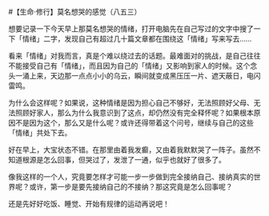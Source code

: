 #【生命⋅修行】莫名想哭的感觉（八五三）

想要记录一下今天早上那莫名想哭的情绪，打开电脑先在自己写过的文字中搜了一下「情绪」二字，发现自己有超过几十篇文章都在围绕这「情绪」写来写去……

看来「情绪」对我而言，真是个难以绕过去的话题。最难面对的挑战，是自己往往不能接受自己有「情绪」，而且因为自己的「情绪」又影响到家人的时候。这个念头一涌上来，天边那一点点小小的乌云，瞬间就变成黑压压一片、遮天蔽日，电闪雷鸣。

为什么会这样呢？如果说，这种情绪是因为担心自己不够好，无法照顾好父母、无法照顾好家人，那么为什么我意识到了这点，却仍然没有完全释怀呢？如果根本原因不是因为这个，那么又是什么呢？或许还得带着这个问号，继续与自己的这些「情绪」共处下去。

好在早上，大宝状态不错。在那里由着我发癫，又由着我默默哭了一阵子。虽然不知道根源是怎么回事，但哭过了，发泄了一通，似乎也就好了很多了。

像我这样的一个人，究竟要怎样才可能一步一步做到完全接纳自己、接纳真实的世界呢？或许，第一步是要先接纳自己的不接纳？那这究竟是怎么回事呢？

还是先好好吃饭、睡觉、开始有规律的运动再说吧！